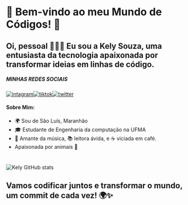 # 🚀 Bem-vindo ao meu Mundo de Códigos! 🚀

## Oi, pessoal 🙋🏻‍♀️ Eu sou a Kely Souza, uma entusiasta da tecnologia apaixonada por transformar ideias em linhas de código.

##### MINHAS REDES SOCIAIS 
[![intagram]( 	https://img.shields.io/badge/Instagram-E4405F?style=for-the-badge&logo=instagram&logoColor=white)](https://www.instagram.com/kelyazuos/)[![tiktok]( 	 	https://img.shields.io/badge/TikTok-000000?style=for-the-badge&logo=tiktok&logoColor=white)](https://www.tiktok.com/@kelyazuos?_t=8h9Aub7fl37&_r=1)[![twitter]( 	https://img.shields.io/badge/Twitter-1DA1F2?style=for-the-badge&logo=twitter&logoColor=white)](https://twitter.com/kelyazuos)

 #### Sobre Mim:
*  🌍 Sou de São Luís, Maranhão
* 🎓 Estudante de Engenharia da computação na UFMA
* 🎵 Amante da música, 📚 leitora ávida, e ☕ viciada em café.
* Apaixonada por animais 🐶
 #


![Kely GitHub stats](https://github-readme-stats.vercel.app/api?username=kelyazuos&show_icons=true&theme=radical)

## Vamos codificar juntos e transformar o mundo, um commit de cada vez! 🌍✨
